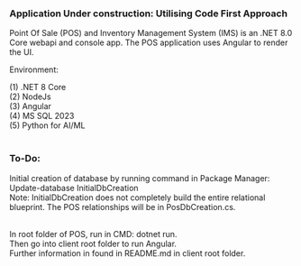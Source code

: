 <h3><b>Application Under construction: Utilising Code First Approach</b></h3>
<b></b>Point Of Sale (POS) and Inventory Management System (IMS)</b> is an .NET 8.0 Core webapi and console app.
The POS application uses Angular to render the UI.



Environment:

(1) .NET 8 Core
<br />
(2) NodeJs
<br />
(3) Angular
<br />
(4) MS SQL 2023
<br />
(5) Python for AI/ML
<br />
<br />
<h3>To-Do:</h3>

Initial creation of database by running command in Package Manager: Update-database InitialDbCreation <br />
Note: InitialDbCreation does not completely build the entire relational blueprint. The POS relationships will be in PosDbCreation.cs.

<br />
In root folder of POS, run in CMD:
dotnet run.
<br /> 
Then go into client root folder to run Angular. <br />
Further information in found in README.md in client root folder.



